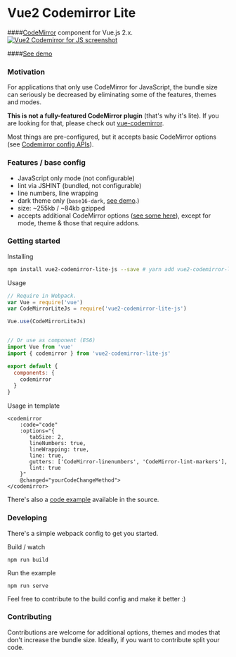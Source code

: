 # Vue2 Codemirror Lite
####[CodeMirror](http://codemirror.net/) component for Vue.js 2.x. 
<a href="https://danmindru.github.io/vue2-codemirror-lite-js"><img src="https://cloud.githubusercontent.com/assets/1515742/21546469/9d452e38-cde7-11e6-8996-758e0ad9ff7c.jpg" alt="Vue2 Codemirror for JS screenshot"/></a>

####[See demo](https://danmindru.github.io/vue2-codemirror-lite-js)

### Motivation
For applications that only use CodeMirror for JavaScript, the bundle size can seriously be decreased by eliminating some of the features, themes and modes. 

**This is not a fully-featured CodeMirror plugin** (that's why it's lite). If you are looking for that, please check out [vue-codemirror](https://surmon-china.github.io/vue-codemirror).

Most things are pre-configured, but it accepts basic CodeMirror options (see [Codemirror config APIs](http://codemirror.net/doc/manual.html#config)). 

### Features / base config
- JavaScript only mode (not configurable)
- lint via JSHINT (bundled, not configurable)
- line numbers, line wrapping
- dark theme only (`base16-dark`, [see demo](https://danmindru.github.io/vue2-codemirror-lite-js).)
- size: ~255kb / ~84kb gzipped
- accepts additional CodeMirror options ([see some here](http://codemirror.net/doc/manual.html)), except for mode, theme & those that require addons.

### Getting started
Installing
``` bash
npm install vue2-codemirror-lite-js --save # yarn add vue2-codemirror-lite-js
```

Usage
``` javascript
// Require in Webpack.
var Vue = require('vue')
var CodeMirrorLiteJs = require('vue2-codemirror-lite-js')

Vue.use(CodeMirrorLiteJs)


// Or use as component (ES6)
import Vue from 'vue'
import { codemirror } from 'vue2-codemirror-lite-js'

export default {
  components: {
    codemirror
  }
}
```


Usage in template
```vue
<codemirror
    :code="code"
    :options="{
       tabSize: 2,
       lineNumbers: true,
       lineWrapping: true,
       line: true,
       gutters: ['CodeMirror-linenumbers', 'CodeMirror-lint-markers'],
       lint: true
    }"
    @changed="yourCodeChangeMethod">
</codemirror>
```

There's also a [code example](https://github.com/danmindru/vue2-codemirror-lite-js/tree/master/demo/index.html) available in the source.

### Developing
There's a simple webpack config to get you started. 

Build / watch
```
npm run build
```

Run the example
```
npm run serve
```

Feel free to contribute to the build config and make it better :) 

### Contributing
Contributions are welcome for additional options, themes and modes that don't increase the bundle size. Ideally, if you want to contribute split your code.
